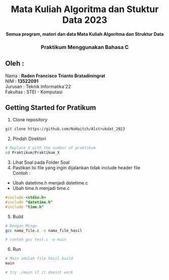 <div align="center">
<h1>Mata Kuliah Algoritma dan Stuktur Data 2023</h1>
<b>Semua program, materi dan data Mata Kuliah Algoritma dan Struktur Data</b>
<br>
<h3> Praktikum Menggunakan Bahasa C</h3>
</div> 
  
## Oleh : 
Nama : **Raden Francisco Trianto Bratadiningrat**  
NIM : **13522091**   
Jurusan : Teknik Informatika'22  
Fakultas : STEI - Komputasi  

## Getting Started for Pratikum   

1. Clone repository    
```bash
git clone https://github.com/NoHaitch/Alstrukdat_2023
``` 
2. Pindah Direktori  
```bash
# Replace X with the number of praktikum
cd Praktikum/Praktikum_X 
```
3. Lihat Soal pada Folder Soal  
4. Pastikan Isi file yang ingin dijalankan tidak include header file  
   Contoh :
  - Ubah datetime.h menjadi datetime.c
  - Ubah time.h menjadi time.c
``` c
#include <stdio.h>
#include "datetime.h"
#include "time.h"  
```  
   
5. Build
```bash
# Dengan Mingw
gcc nama_file.c -o nama_file_hasil

# contoh gcc test.c -o main
```

6. Run
```bash
# Main adalah file hasil build
main

# try ./main if it doesnt work
```
